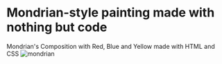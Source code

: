 # Mondrian-style painting made with nothing but code
Mondrian's Composition with Red, Blue and Yellow made with HTML and CSS
![mondrian](https://github.com/TanyaStefanova/css-projects/assets/79509493/7768dcbc-6867-4f37-9e04-d1cd1198910b)
